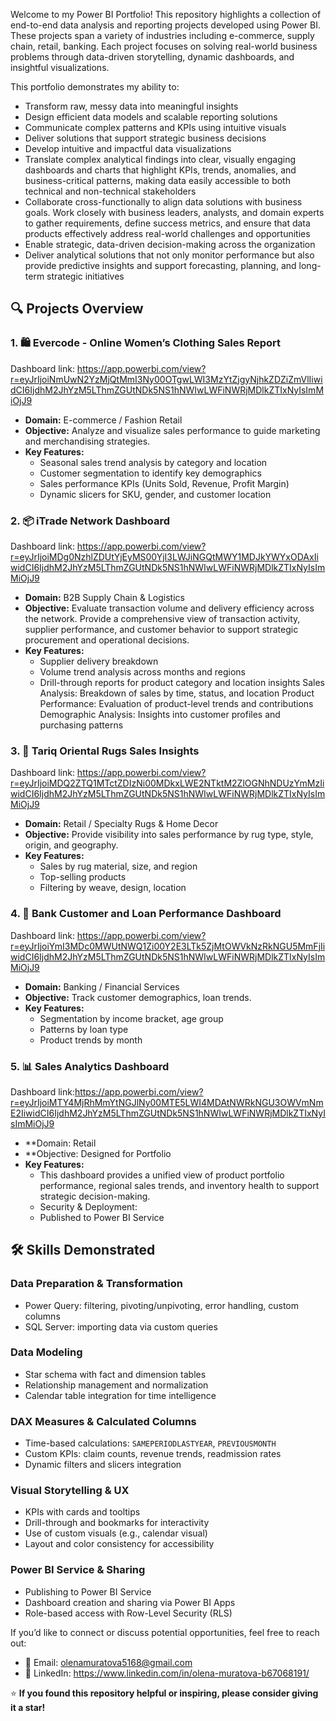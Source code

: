 Welcome to my Power BI Portfolio! This repository highlights a collection of end-to-end data analysis and reporting projects developed using Power BI. These projects span a variety of industries including e-commerce, supply chain, retail, banking. Each project focuses on solving real-world business problems through data-driven storytelling, dynamic dashboards, and insightful visualizations.

This portfolio demonstrates my ability to:
- Transform raw, messy data into meaningful insights
- Design efficient data models and scalable reporting solutions
- Communicate complex patterns and KPIs using intuitive visuals
- Deliver solutions that support strategic business decisions
- Develop intuitive and impactful data visualizations
- Translate complex analytical findings into clear, visually engaging dashboards and charts that highlight KPIs, trends, anomalies, and business-critical patterns, making data easily accessible to both technical and non-technical stakeholders
- Collaborate cross-functionally to align data solutions with business goals. Work closely with business leaders, analysts, and domain experts to gather requirements, define success metrics, and ensure that data products effectively address real-world challenges and opportunities
- Enable strategic, data-driven decision-making across the organization
- Deliver analytical solutions that not only monitor performance but also provide predictive insights and support forecasting, planning, and long-term strategic initiatives



## 🔍 Projects Overview

### 1. 🛍️ Evercode - Online Women’s Clothing Sales Report
Dashboard link: https://app.powerbi.com/view?r=eyJrIjoiNmUwN2YzMjQtMmI3Ny00OTgwLWI3MzYtZjgyNjhkZDZiZmVlIiwidCI6IjdhM2JhYzM5LThmZGUtNDk5NS1hNWIwLWFiNWRjMDlkZTIxNyIsImMiOjJ9
- **Domain:** E-commerce / Fashion Retail
- **Objective:** Analyze and visualize sales performance to guide marketing and merchandising strategies.
- **Key Features:**
  - Seasonal sales trend analysis by category and location
  - Customer segmentation to identify key demographics
  - Sales performance KPIs (Units Sold, Revenue, Profit Margin)
  - Dynamic slicers for SKU, gender, and customer location


### 2. 📦 iTrade Network Dashboard
Dashboard link: https://app.powerbi.com/view?r=eyJrIjoiMDg0NzhlZDUtYjEyMS00YjI3LWJiNGQtMWY1MDJkYWYxODAxIiwidCI6IjdhM2JhYzM5LThmZGUtNDk5NS1hNWIwLWFiNWRjMDlkZTIxNyIsImMiOjJ9
- **Domain:** B2B Supply Chain & Logistics
- **Objective:** Evaluate transaction volume and delivery efficiency across the network. Provide a comprehensive view of transaction activity, supplier performance, and customer behavior to support strategic procurement and operational decisions.
- **Key Features:**
  - Supplier delivery breakdown
  - Volume trend analysis across months and regions
  - Drill-through reports for product category and location insights
Sales Analysis: Breakdown of sales by time, status, and location
Product Performance: Evaluation of product-level trends and contributions
Demographic Analysis: Insights into customer profiles and purchasing patterns

### 3. 🧺 Tariq Oriental Rugs Sales Insights
Dashboard link: https://app.powerbi.com/view?r=eyJrIjoiMDQ2ZTQ1MTctZDIzNi00MDkxLWE2NTktM2ZlOGNhNDUzYmMzIiwidCI6IjdhM2JhYzM5LThmZGUtNDk5NS1hNWIwLWFiNWRjMDlkZTIxNyIsImMiOjJ9
- **Domain:** Retail / Specialty Rugs & Home Decor
- **Objective:** Provide visibility into sales performance by rug type, style, origin, and geography.
- **Key Features:**
  - Sales by rug material, size, and region
  - Top-selling products 
  - Filtering by weave, design,  location


### 4. 🏦 Bank Customer and Loan Performance Dashboard
Dashboard link: https://app.powerbi.com/view?r=eyJrIjoiYmI3MDc0MWUtNWQ1Zi00Y2E3LTk5ZjMtOWVkNzRkNGU5MmFjIiwidCI6IjdhM2JhYzM5LThmZGUtNDk5NS1hNWIwLWFiNWRjMDlkZTIxNyIsImMiOjJ9
- **Domain:** Banking / Financial Services
- **Objective:** Track customer demographics, loan trends.
- **Key Features:**
  - Segmentation by income bracket, age group
  - Patterns by loan type
  - Product trends by month

### 5. 📊 Sales Analytics Dashboard
Dashboard link:https://app.powerbi.com/view?r=eyJrIjoiMTY4MjRhMmYtNGJlNy00MTE5LWI4MDAtNWRkNGU3OWVmNmE2IiwidCI6IjdhM2JhYzM5LThmZGUtNDk5NS1hNWIwLWFiNWRjMDlkZTIxNyIsImMiOjJ9
- **Domain: Retail 
- **Objective: Designed for Portfolio
- **Key Features:** 
  - This dashboard provides a unified view of product portfolio performance, regional sales trends, and inventory health to support strategic decision-making.
  - Security & Deployment:
  - Published to Power BI Service

## 🛠️ Skills Demonstrated

### Data Preparation & Transformation
- Power Query: filtering, pivoting/unpivoting, error handling, custom columns
- SQL Server: importing data via custom queries

### Data Modeling
- Star schema with fact and dimension tables
- Relationship management and normalization
- Calendar table integration for time intelligence

### DAX Measures & Calculated Columns
- Time-based calculations: `SAMEPERIODLASTYEAR`, `PREVIOUSMONTH`
- Custom KPIs: claim counts, revenue trends, readmission rates
- Dynamic filters and slicers integration

### Visual Storytelling & UX
- KPIs with cards and tooltips
- Drill-through and bookmarks for interactivity
- Use of custom visuals (e.g., calendar visual)
- Layout and color consistency for accessibility
  
### Power BI Service & Sharing
- Publishing to Power BI Service
- Dashboard creation and sharing via Power BI Apps
- Role-based access with Row-Level Security (RLS)

If you’d like to connect or discuss potential opportunities, feel free to reach out:

- 📧 Email: olenamuratova5168@gmail.com
- 💼 LinkedIn: https://www.linkedin.com/in/olena-muratova-b67068191/
  
⭐ **If you found this repository helpful or inspiring, please consider giving it a star!**
